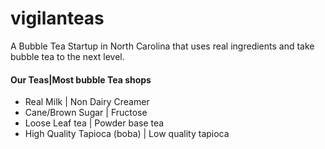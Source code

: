 # vigilanteas
A Bubble Tea Startup in North Carolina that uses real ingredients and take bubble tea to the next level.

####  Our Teas|Most bubble Tea shops
- Real Milk                     |   Non Dairy Creamer
- Cane/Brown Sugar              |  Fructose
- Loose Leaf tea                |  Powder base tea
- High Quality Tapioca (boba)   |  Low quality tapioca
